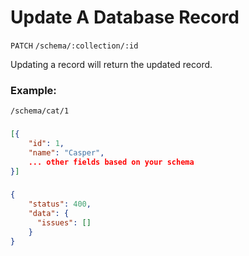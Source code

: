 # Update A Database Record

`PATCH` `/schema/:collection/:id`

Updating a record will return the updated record.

### Example:

`/schema/cat/1`


### <Badge type="tip" text="Success Response:" />

```json
[{
    "id": 1,
    "name": "Casper",
    ... other fields based on your schema
}]
```

### <Badge type="danger" text="Error Response:" />

```json
{
    "status": 400,
    "data": {
      "issues": []
    }
}
```
